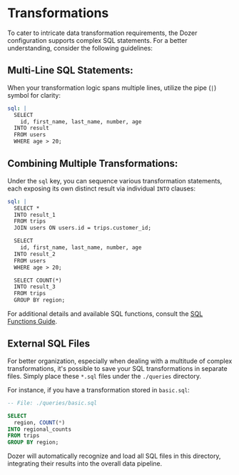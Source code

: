 # Transformations
To cater to intricate data transformation requirements, the Dozer configuration supports complex SQL statements. For a better understanding, consider the following guidelines:

## Multi-Line SQL Statements:
When your transformation logic spans multiple lines, utilize the pipe (`|`) symbol for clarity:

```yaml
sql: |
  SELECT 
    id, first_name, last_name, number, age
  INTO result
  FROM users
  WHERE age > 20;
```

## Combining Multiple Transformations:
Under the `sql` key, you can sequence various transformation statements, each exposing its own distinct result via individual `INTO` clauses:

```yaml
sql: |
  SELECT * 
  INTO result_1 
  FROM trips
  JOIN users ON users.id = trips.customer_id;

  SELECT 
    id, first_name, last_name, number, age
  INTO result_2
  FROM users
  WHERE age > 20;

  SELECT COUNT(*)
  INTO result_3
  FROM trips
  GROUP BY region;
```

For additional details and available SQL functions, consult the [SQL Functions Guide](/transforming-data).

## External SQL Files

For better organization, especially when dealing with a multitude of complex transformations, it's possible to save your SQL transformations in separate files. Simply place these `*.sql` files under the `./queries` directory.

For instance, if you have a transformation stored in `basic.sql`:

```sql
-- File: ./queries/basic.sql

SELECT 
  region, COUNT(*)
INTO regional_counts
FROM trips
GROUP BY region;
```
Dozer will automatically recognize and load all SQL files in this directory, integrating their results into the overall data pipeline.